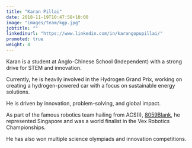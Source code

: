 ```yaml
---
title: "Karan Pillai"
date: 2018-11-19T10:47:58+10:00
image: "images/team/kgp.jpg"
jobtitle: ""
linkedinurl: "https://www.linkedin.com/in/karangopupillai/"
promoted: true
weight: 4
---
```


Karan is a student at Anglo-Chinese School (Independent) with a strong drive for STEM and innovation. 

Currently, he is heavily involved in the Hydrogen Grand Prix, working on creating a hydrogen-powered car with a focus on sustainable energy solutions.

He is driven by innovation, problem-solving, and global impact.

As part of the famous robotics team hailing from ACS(I), [8059Blank](https://8059blank.github.io/), he represented Singapore and was a world finalist in the Vex Robotics Championships.

He has also won multiple science olympiads and innovation competitions.